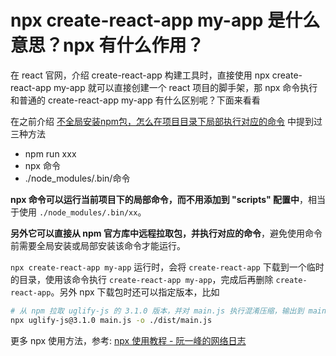 # npx create-react-app my-app 是什么意思？npx 有什么作用？

在 react 官网，介绍 create-react-app 构建工具时，直接使用 npx create-react-app my-app 就可以直接创建一个 react 项目的脚手架，那 npx 命令执行和普通的 create-react-app my-app 有什么区别呢？下面来看看

在之前介绍 [不全局安装npm包，怎么在项目目录下局部执行对应的命令](http://www.zuo11.com/blog/2020/11/npm_cmd_part.html) 中提到过三种方法
- npm run xxx
- npx 命令
- ./node_modules/.bin/命令

**npx 命令可以运行当前项目下的局部命令，而不用添加到 "scripts" 配置中**，相当于使用 `./node_modules/.bin/xx`。

**另外它可以直接从 npm 官方库中远程拉取包，并执行对应的命令**，避免使用命令前需要全局安装或局部安装该命令才能运行。

`npx create-react-app my-app` 运行时，会将 `create-react-app` 下载到一个临时的目录，使用该命令执行 `create-react-app my-app`，完成后再删除 `create-react-app`。另外 npx 下载包时还可以指定版本，比如

```bash
# 从 npm 拉取 uglify-js 的 3.1.0 版本，并对 main.js 执行混淆压缩，输出到 main.js
npx uglify-js@3.1.0 main.js -o ./dist/main.js
```

更多 npx 使用方法，参考: [npx 使用教程 - 阮一峰的网络日志](http://www.ruanyifeng.com/blog/2019/02/npx.html)